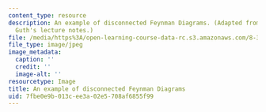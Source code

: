 ```yaml
---
content_type: resource
description: An example of disconnected Feynman Diagrams. (Adapted from Prof. Alan
  Guth's lecture notes.)
file: /media/https%3A/open-learning-course-data-rc.s3.amazonaws.com/8-323-relativistic-quantum-field-theory-i-spring-2008/7fbe0e9b013cee3a02e5708af6855f99_chp_feynman.jpg
file_type: image/jpeg
image_metadata:
  caption: ''
  credit: ''
  image-alt: ''
resourcetype: Image
title: An example of disconnected Feynman Diagrams
uid: 7fbe0e9b-013c-ee3a-02e5-708af6855f99
---
```

